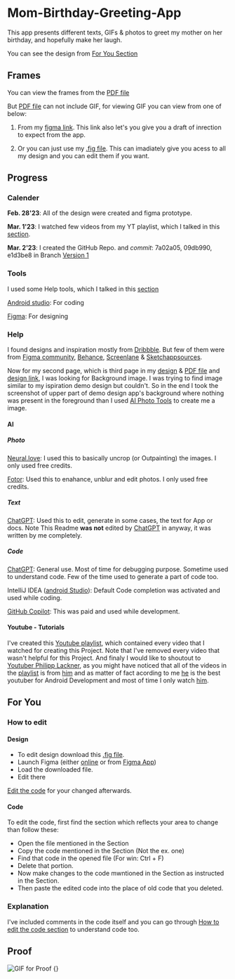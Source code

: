 # Mom-Birthday-Greeting-App
This app presents different texts, GIFs & photos to greet my mother on her birthday, and hopefully make her laugh.

You can see the design from [For You Section](#for-you)
## Frames

You can view the frames from the [PDF file](/Design%20Files/App%20-%20Design%20Prototype.pdf)

But [PDF file](/Design%20Files/App%20-%20Design%20Prototype.pdf) can not include GIF, for viewing GIF you can view from one of below:

1. From my [figma link](https://www.figma.com/proto/HkUSI31MVv0qXiG7rw6Zb7/App?node-id=1%3A58&scaling=scale-down&page-id=0%3A1&starting-point-node-id=1%3A2). This link also let's you give you a draft of inrection to expect from the app.

2. Or you can just use my [.fig file](/Design%20Files/App%20-%20Design%20Prototype.fig). This can imadiately give you acess to all my design and you can edit them if you want.


## Progress

### Calender

__Feb. 28'23__: All of the design were created and figma prototype.

__Mar. 1'23__: I watched few videos from my YT playlist, which I talked in this [section](#youtube---tutorials).

__Mar. 2'23__: I created the GitHub Repo. and _commit_: 7a02a05, 09db990, e1d3be8 in Branch [Version 1](https://github.com/Kumar-P05/Mom-Birthday-Greeting-App/tree/Version-1)


### Tools

I used some Help tools, which I talked in this [section](#help)

[Android studio](https://developer.android.com/studio): For coding

[Figma](https://www.figma.com/): For designing


### Help

I found designs and inspiration mostly from [Dribbble](https://dribbble.com/). But few of them were from [Figma community](https://www.figma.com/community), [Behance](https://www.behance.net/), [Screenlane](https://screenlane.com/) & [Sketchappsources](https://www.sketchappsources.com/).

Now for my second page, which is third page in my [design](/Design%20Files/App%20-%20Design%20Prototype.fig) & [PDF file](/Design%20Files/App%20-%20Design%20Prototype.pdf) and [design link](https://www.figma.com/proto/HkUSI31MVv0qXiG7rw6Zb7/App?node-id=1%3A58&scaling=scale-down&page-id=0%3A1&starting-point-node-id=1%3A2), I was looking for Background image. I was trying to find image similar to my ispiration demo design but couldn't. So in the end I took the screenshot of upper part of demo design app's background where nothing was present in the foreground than I used [AI Photo Tools](#Photo) to create me a image. 



#### AI

##### Photo

[Neural.love](https://neural.love/): I used this to basically uncrop (or Outpainting) the images. I only used free credits.

[Fotor](https://www.fotor.com/): Used this to enahance, unblur and edit photos. I only used free credits.


##### Text

[ChatGPT](https://chat.openai.com/): Used this to edit, generate in some cases, the text for App or docs. Note This Readme __was not__ edited by [ChatGPT](https://chat.openai.com/) in anyway, it was written by me completely.



##### Code

[ChatGPT](https://chat.openai.com/): General use. Most of time for debugging purpose. Sometime used to understand code. Few of the time used to generate a part of code too.

IntelliJ IDEA ([android Studio](https://developer.android.com/studio)): Default Code completion was activated and used while coding. 

[GitHub Copilot](https://github.com/features/copilot): This was paid and used while development.


#### Youtube - Tutorials

I've created this [Youtube playlist](https://youtube.com/playlist?list=PLCqikY1Z3O6E7F5Scg8F6gu4h4TZeXoCg), which contained every video that I watched for creating this Project. Note that I've removed every video that wasn't helpful for this Project. And finaly I would like to shoutout to [Youtuber Philipp Lackner](https://www.youtube.com/@PhilippLackner), as you might have noticed that all of the videos in the [playlist](https://youtube.com/playlist?list=PLCqikY1Z3O6E7F5Scg8F6gu4h4TZeXoCg) is from [him](https://www.youtube.com/@PhilippLackner) and as matter of fact acording to me [he](https://www.youtube.com/@PhilippLackner) is the best youtuber for Android Development and most of time I only watch [him](https://www.youtube.com/@PhilippLackner).


## For You

### How to edit

#### Design

- To edit design download this [.fig file](Design%20Files/App%20-%20Design%20Prototype.fig).
- Launch Figma (either [online](https://www.figma.com/) or from [Figma App](
https://www.figma.com/downloads/))
- Load the downloaded file.
- Edit there

[Edit the code](#code) for your changed afterwards.


#### Code

To edit the code, first find the section which reflects your area to change than follow these:

- Open the file mentioned in the Section
- Copy the code mentioned in the Section (Not the ex. one)
- Find that code in the opened file (For win: Ctrl + F)
- Delete that portion.
- Now make changes to the code mwntioned in the Section as instructed in the Section.
- Then paste the edited code into the place of old code that you deleted.


### Explanation

I've included comments in the code itself and you can go through [How to edit the code section](#code) to understand code too.


## Proof

![GIF for Proof {}](https://media.giphy.com/media/vFKqnCdLPNOKc/giphy.gif)
